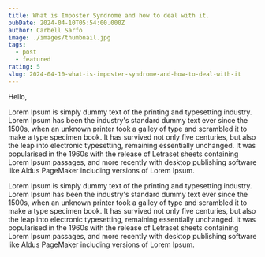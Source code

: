 ```yaml
---
title: What is Imposter Syndrome and how to deal with it.
pubDate: 2024-04-10T05:54:00.000Z
author: Carbell Sarfo
image: ./images/thumbnail.jpg
tags: 
  - post
  - featured
rating: 5
slug: 2024-04-10-what-is-imposter-syndrome-and-how-to-deal-with-it
---
```

Hello, 



Lorem Ipsum is simply dummy text of the printing and typesetting industry. Lorem Ipsum has been the industry's standard dummy text ever since the 1500s, when an unknown printer took a galley of type and scrambled it to make a type specimen book. It has survived not only five centuries, but also the leap into electronic typesetting, remaining essentially unchanged. It was popularised in the 1960s with the release of Letraset sheets containing Lorem Ipsum passages, and more recently with desktop publishing software like Aldus PageMaker including versions of Lorem Ipsum.



Lorem Ipsum is simply dummy text of the printing and typesetting industry. Lorem Ipsum has been the industry's standard dummy text ever since the 1500s, when an unknown printer took a galley of type and scrambled it to make a type specimen book. It has survived not only five centuries, but also the leap into electronic typesetting, remaining essentially unchanged. It was popularised in the 1960s with the release of Letraset sheets containing Lorem Ipsum passages, and more recently with desktop publishing software like Aldus PageMaker including versions of Lorem Ipsum.
